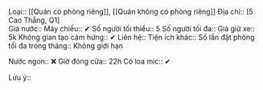 Loại:: [[Quán có phòng riêng]], [[Quán không có phòng riêng]]
Địa chỉ:: [5 Cao Thắng, Q1]  
Giá nước:: 
Máy chiếu:: ✔
Số người tối thiểu:: 5
Số người tối đa::
Giá giữ xe:: 5k
Không gian tạo cảm hứng:: ✔
Liên hệ:: 
Tiện ích khác:: 
Số lần đặt phòng tối đa trong tháng:: Không giới hạn

Nước ngon:: ❌
Giờ đóng cửa:: 22h
Có loa mic:: ✔

Lưu ý::